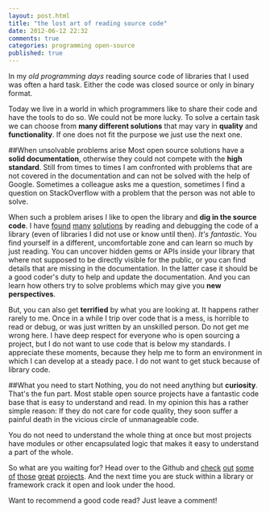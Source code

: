 ```yaml
---
layout: post.html
title: "the lost art of reading source code"
date: 2012-06-12 22:32
comments: true
categories: programming open-source
published: true
---
```


In my _old programming days_ reading source code of libraries that I used was often a hard task. Either the code was closed source or only in binary format.

Today we live in a world in which programmers like to share their code and have the tools to do so. We could not be more lucky. To solve a certain task we can choose from __many different solutions__ that may vary in __quality__ and __functionality__. If one does not fit the purpose we just use the next one.
<!-- more -->
##When unsolvable problems arise
Most open source solutions have a __solid documentation__, otherwise they could not compete with the __high standard__. Still from times to times I am confronted with problems that are not covered in the documentation and can not be solved with the help of Google. Sometimes a colleague asks me a question, sometimes I find a question on StackOverflow with a problem that the person was not able to solve.

When such a problem arises I like to open the library and __dig in the source code__. I have [found](http://stackoverflow.com/questions/8112646/raphael-js-2-0-animate-translation-with-variable-inconsistency-noob/8112744#8112744) [many](http://stackoverflow.com/questions/7506538/scrollto-with-easing-and-a-callback-function/7506799#7506799) [solutions](http://stackoverflow.com/questions/8022926/jquery-validate-plugin-test-value-for-email-pattern/8023132#8023132) by reading and debugging the code of a library (even of libraries I did not use or know until then). _It's fantastic_. You find yourself in a different, uncomfortable zone and can learn so much by just reading. You can uncover hidden gems or APIs inside your library that where not supposed to be directly visible for the public, or you can find details that are missing in the documentation. In the latter case it should be a good coder's duty to help and update the documentation. And you can learn how others try to solve problems which may give you __new perspectives__.

But, you can also get __terrified__ by what you are looking at. It happens rather rarely to me. Once in a while I trip over code that is a mess, is horrible to read or debug, or was just written by an unskilled person. Do not get me wrong here. I have deep respect for everyone who is open sourcing a project, but I do not want to use code that is below my standards. I appreciate these moments, because they help me to form an environment in which I can develop at a steady pace. I do not want to get stuck because of library code.

##What you need to start
Nothing, you do not need anything but __curiosity__. That's the fun part. Most stable open source projects have a fantastic code base that is easy to understand and read. In my opinion this has a rather simple reason: If they do not care for code quality, they soon suffer a painful death in the vicious circle of unmanageable code.

You do not need to understand the whole thing at once but most projects have modules or other encapsulated logic that makes it easy to understand a part of the whole.

So what are you waiting for? Head over to the Github and [check](https://github.com/sinatra/sinatra) [out](https://github.com/jquery/jquery) [some](https://github.com/ASP-NET-MVC/ASP.NET-Mvc-3) [of](https://github.com/git/git) [those](https://github.com/DmitryBaranovskiy/raphael) [great](https://github.com/antirez/redis) [projects](https://github.com/nginx/nginx). And the next time you are stuck within a library or framework crack it open and look under the hood.

Want to recommend a good code read? Just leave a comment!
